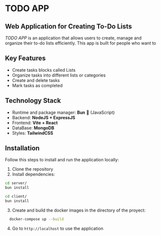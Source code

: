 # TODO APP

## Web Application for Creating To-Do Lists

_TODO APP_ is an application that allows users to create, manage and organize their to-do lists efficiently. This app is built for people who want to 

## **Key Features**
- Create tasks blocks called Lists
- Organize tasks into different lists or categories
- Create and delete tasks
- Mark tasks as completed

## Technology Stack
- Runtime and package manager: **Bun** 🍞 (JavaScript)
- Backend: **NodeJS + ExpressJS**
- Frontend: **Vite + React**
- DataBase: **MongoDB**
- Styles: **TailwindCSS**

## Installation
Follow this steps to install and run the application locally:
1. Clone the repository
2. Install dependencies:
```bash
cd server/
bun install
```
```bash
cd client/
bun install
```
3. Create and build the docker images in the directory of the proyect:
```bash
  docker-compose up --build
```
4. Go to `http://localhost` to use the application
